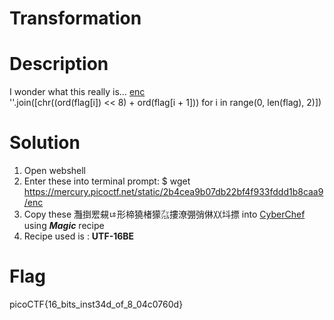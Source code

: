 # Transformation
# Description
I wonder what this really is... [enc](https://mercury.picoctf.net/static/2b4cea9b07db22bf4f933fddd1b8caa9/enc) <br>''.join([chr((ord(flag[i]) << 8) + ord(flag[i + 1])) for i in range(0, len(flag), 2)])

# Solution
1. Open webshell
2. Enter these into terminal prompt: $ wget https://mercury.picoctf.net/static/2b4cea9b07db22bf4f933fddd1b8caa9/enc
3. Copy these 灩捯䍔䙻ㄶ形楴獟楮獴㌴摟潦弸弰㑣〷㘰摽 into [CyberChef](https://gchq.github.io/CyberChef/) using _**Magic**_ recipe
4. Recipe used is : **UTF-16BE**
   
# Flag
picoCTF{16_bits_inst34d_of_8_04c0760d}
